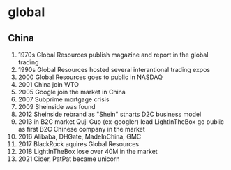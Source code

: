 # global

## China

1. 1970s Global Resources publish magazine and report in the global trading
2. 1990s Global Resources hosted several interantional trading expos
3. 2000 Global Resources goes to public in NASDAQ
4. 2001 China join WTO
5. 2005 Google join the market in China
6. 2007 Subprime mortgage crisis
7. 2009 Sheinside was found
8. 2012 Sheinside rebrand as "Shein" stharts D2C business model
9. 2013 in B2C market Quji Guo (ex-googler) lead LightInTheBox go public as first B2C Chinese company in the market
10. 2016 Alibaba, DHGate, MadeInChina, GMC
11. 2017 BlackRock aquires Global Resources
12. 2018 LightInTheBox lose over 40M in the market
13. 2021 Cider, PatPat became unicorn

